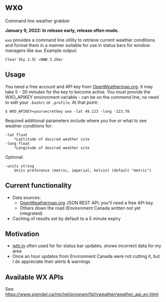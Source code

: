 # wxo
Command line weather grabber

**January 9, 2022: In release early, release often mode.**

`wxo` provides a command line utility to retrieve current weather conditions and
format them in a manner suitable for use in status bars for window managers like
`dwm`. Example output:

    Clear Sky 2.5C ↖NNW 3.2km/

## Usage

You need a free account and API key from
[OpenWeathermap.org](https://openweathermap.org/). It may take 5 - 30 minutes
for the key to become active. You *must* provide the WXO_APIKEY environment
variable - can be on the commend line, no need to edit your `.bashrc` or
`.profile`. At that point:

    $ WXO_APIKEY=yoursecretkey wxo -lat 49.123 -long -123.78

Required additional parameters include where you live or what to see weather
conditions for:

    -lat float
        *Lattitude of desired weather site
    -long float
        *Longitude of desired weather site

Optional:

    -units string
        Units preference (metric, imperial, kelvin) (default "metric")

## Current functionality

* Data sources:
    * [OpenWeathermap.org](https://openweathermap.org/) JSON REST API; you'll need a free API key.
    * Others down the road (Environment Canada written not yet integrated).
* Caching of results set by default to a 5 minute expiry

## Motivation

* [wttr.in]() often used for for status bar updates,  shows incorrect data for my area
* Once an hour updates from Environment Canada were not cutting it, but I do appreciate their alerts & warnings

## Available WX APIs

See: https://www.sigmdel.ca/michel/program/fpl/yweather/weather_api_en.html

